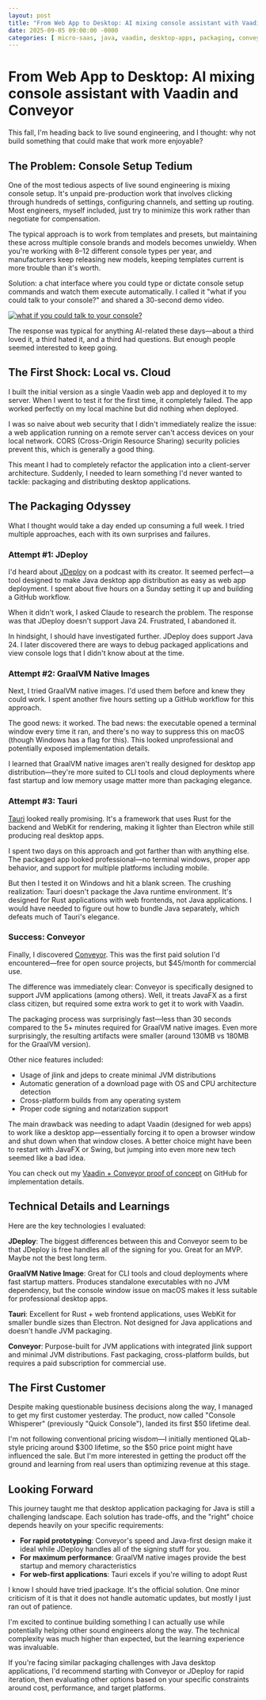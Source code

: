 ```yaml
---
layout: post
title: "From Web App to Desktop: AI mixing console assistant with Vaadin and Conveyor"
date: 2025-09-05 09:00:00 -0000
categories: [ micro-saas, java, vaadin, desktop-apps, packaging, conveyor, audio, building-in-public ]
---
```


# From Web App to Desktop: AI mixing console assistant with Vaadin and Conveyor

This fall, I'm heading back to live sound engineering, and I thought: why not build something that could make that work
more enjoyable?

## The Problem: Console Setup Tedium

One of the most tedious aspects of live sound engineering is mixing console setup. It's unpaid pre-production work that
involves clicking through hundreds of settings, configuring channels, and setting up routing. Most engineers, myself
included, just try to minimize this work rather than negotiate for compensation.

The typical approach is to work from templates and presets, but maintaining these across multiple console brands and
models becomes unwieldy. When you're working with 8–12 different console types per year, and manufacturers keep
releasing new models, keeping templates current is more trouble than it's worth.

Solution: a chat interface where you could type or dictate console setup commands and watch them execute automatically.
I called it "what if you could talk to your console?" and shared a 30-second demo video.

[![what if you could talk to your console?](https://img.youtube.com/vi/yTGguku-q1g/0.jpg)](https://www.youtube.com/watch?v=yTGguku-q1g)

The response was typical for anything AI-related these days—about a third loved it, a third hated it, and a third had
questions. But enough people seemed interested to keep going.

## The First Shock: Local vs. Cloud

I built the initial version as a single Vaadin web app and deployed it to my server. When I went to test it for the
first time, it completely failed. The app worked perfectly on my local machine but did nothing when deployed.

I was so naive about web security that I didn't immediately realize the issue: a web application running on a remote
server can't access devices on your local network. CORS (Cross-Origin Resource Sharing) security policies prevent this,
which is generally a good thing.

This meant I had to completely refactor the application into a client-server architecture. Suddenly, I needed to learn
something I'd never wanted to tackle: packaging and distributing desktop applications.

## The Packaging Odyssey

What I thought would take a day ended up consuming a full week. I tried multiple approaches, each with its own surprises
and failures.

### Attempt #1: JDeploy

I'd heard about [JDeploy](https://www.jdeploy.com/) on a podcast with its creator. It seemed perfect—a tool designed to
make Java desktop app distribution as easy as web app deployment. I spent about five hours on a Sunday setting it up and
building a GitHub workflow.

When it didn't work, I asked Claude to research the problem. The response was that JDeploy doesn't support Java 24.
Frustrated, I abandoned it.

In hindsight, I should have investigated further. JDeploy does support Java 24. I later discovered there are ways to
debug packaged applications and view console logs that I didn't know about at the time.

### Attempt #2: GraalVM Native Images

Next, I tried GraalVM native images. I'd used them before and knew they could work. I spent another five hours setting
up a GitHub workflow for this approach.

The good news: it worked. The bad news: the executable opened a terminal window every time it ran, and there's no way to
suppress this on macOS (though Windows has a flag for this). This looked unprofessional and potentially exposed
implementation details.

I learned that GraalVM native images aren't really designed for desktop app distribution—they're more suited to CLI
tools and cloud deployments where fast startup and low memory usage matter more than packaging elegance.

### Attempt #3: Tauri

[Tauri](https://tauri.app/) looked really promising. It's a framework that uses Rust for the backend and WebKit for
rendering, making it lighter than Electron while still producing real desktop apps.

I spent two days on this approach and got farther than with anything else. The packaged app looked professional—no
terminal windows, proper app behavior, and support for multiple platforms including mobile.

But then I tested it on Windows and hit a blank screen. The crushing realization: Tauri doesn't package the Java runtime
environment. It's designed for Rust applications with web frontends, not Java applications. I would have needed to
figure out how to bundle Java separately, which defeats much of Tauri's elegance.

### Success: Conveyor

Finally, I discovered [Conveyor](https://hydraulic.dev/). This was the first paid solution I'd encountered—free for open
source projects, but $45/month for commercial use.

The difference was immediately clear: Conveyor is specifically designed to support JVM applications (among others).
Well, it treats JavaFX as a first class citizen, but required some extra work to get it to work with Vaadin.

The packaging process was surprisingly fast—less than 30 seconds compared to the 5+ minutes required for GraalVM native
images. Even more surprisingly, the resulting artifacts were smaller (around 130MB vs 180MB for the GraalVM version).

Other nice features included:

- Usage of jlink and jdeps to create minimal JVM distributions
- Automatic generation of a download page with OS and CPU architecture detection
- Cross-platform builds from any operating system
- Proper code signing and notarization support

The main drawback was needing to adapt Vaadin (designed for web apps) to work like a desktop app—essentially forcing it
to open a browser window and shut down when that window closes. A better choice might have been to restart with JavaFX
or Swing, but jumping into even more new tech seemed like a bad idea.

You can check out my [Vaadin + Conveyor proof of concept](https://github.com/LiveNathan/vaadin-conveyor) on GitHub for
implementation details.

## Technical Details and Learnings

Here are the key technologies I evaluated:

**JDeploy**: The biggest differences between this and Conveyor seem to be that JDeploy is free handles all of the
signing for you. Great for an MVP. Maybe not the best long term.

**GraalVM Native Image**: Great for CLI tools and cloud deployments where fast startup matters. Produces standalone
executables with no JVM dependency, but the console window issue on macOS makes it less suitable for professional
desktop apps.

**Tauri**: Excellent for Rust + web frontend applications, uses WebKit for smaller bundle sizes than Electron. Not
designed for Java applications and doesn't handle JVM packaging.

**Conveyor**: Purpose-built for JVM applications with integrated jlink support and minimal JVM distributions. Fast
packaging, cross-platform builds, but requires a paid subscription for commercial use.

## The First Customer

Despite making questionable business decisions along the way, I managed to get my first customer yesterday. The product,
now called "Console Whisperer" (previously "Quick Console"), landed its first $50 lifetime deal.

I'm not following conventional pricing wisdom—I initially mentioned QLab-style pricing around $300 lifetime, so the $50
price point might have influenced the sale. But I'm more interested in getting the product off the ground and learning
from real users than optimizing revenue at this stage.

## Looking Forward

This journey taught me that desktop application packaging for Java is still a challenging landscape. Each solution has
trade-offs, and the "right" choice depends heavily on your specific requirements:

- **For rapid prototyping**: Conveyor's speed and Java-first design make it ideal while JDeploy handles all of the
  signing stuff for you.
- **For maximum performance**: GraalVM native images provide the best startup and memory characteristics
- **For web-first applications**: Tauri excels if you're willing to adopt Rust

I know I should have tried jpackage. It's the official solution. One minor criticism of it is that it does not handle
automatic updates, but mostly I just ran out of patience.

I'm excited to continue building something I can actually use while potentially helping other sound engineers along the
way. The technical complexity was much higher than expected, but the learning experience was invaluable.

If you're facing similar packaging challenges with Java desktop applications, I'd recommend starting with Conveyor or
JDeploy for rapid iteration, then evaluating other options based on your specific constraints around cost, performance,
and target platforms.